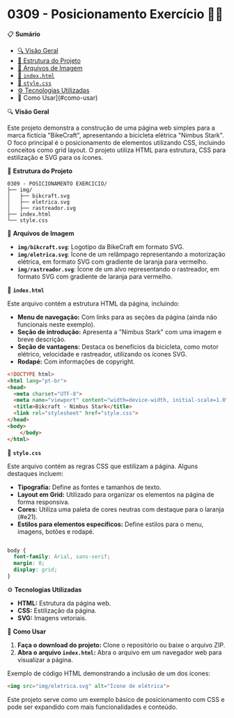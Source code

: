 # 0309 - Posicionamento Exercício 🚴‍♀️

📋 **Sumário**

* [🔍 Visão Geral](#visão-geral)
* [📂 Estrutura do Projeto](#estrutura-do-projeto)
* [🎨 Arquivos de Imagem](#arquivos-de-imagem)
* [📄 `index.html`](#indexhtml)
* [💅 `style.css`](#stylecss)
* [⚙️ Tecnologias Utilizadas](#tecnologias-utilizadas)
* 🚀 Como Usar](#como-usar)


🔍 **Visão Geral**

Este projeto demonstra a construção de uma página web simples para a marca fictícia "BikeCraft", apresentando a bicicleta elétrica "Nimbus Stark".  O foco principal é o posicionamento de elementos utilizando CSS, incluindo conceitos como grid layout. O projeto utiliza HTML para estrutura, CSS para estilização e SVG para os ícones.

📂 **Estrutura do Projeto**

```
0309 - POSICIONAMENTO EXERCICIO/
├── img/
│   ├── bikcraft.svg
│   ├── eletrica.svg
│   ├── rastreador.svg
├── index.html
└── style.css
```

🎨 **Arquivos de Imagem**

* **`img/bikcraft.svg`**: Logotipo da BikeCraft em formato SVG.
* **`img/eletrica.svg`**: Ícone de um relâmpago representando a motorização elétrica, em formato SVG com gradiente de laranja para vermelho.
* **`img/rastreador.svg`**: Ícone de um alvo representando o rastreador, em formato SVG com gradiente de laranja para vermelho.

📄 **`index.html`**

Este arquivo contém a estrutura HTML da página, incluindo:

* **Menu de navegação:** Com links para as seções da página (ainda não funcionais neste exemplo).
* **Seção de introdução:** Apresenta a "Nimbus Stark" com uma imagem e breve descrição.
* **Seção de vantagens:** Destaca os benefícios da bicicleta, como motor elétrico, velocidade e rastreador, utilizando os ícones SVG.
* **Rodapé:** Com informações de copyright.

```html
<!DOCTYPE html>
<html lang="pt-br">
<head>
  <meta charset="UTF-8">
  <meta name="viewport" content="width=device-width, initial-scale=1.0">
  <title>Bikcraft - Nimbus Stark</title>
  <link rel="stylesheet" href="style.css">
</head>
<body>
    </body>
</html>
```

💅 **`style.css`**

Este arquivo contém as regras CSS que estilizam a página. Alguns destaques incluem:

* **Tipografia:** Define as fontes e tamanhos de texto.
* **Layout em Grid:**  Utilizado para organizar os elementos na página de forma responsiva.
* **Cores:** Utiliza uma paleta de cores neutras com destaque para o laranja (#e21).
* **Estilos para elementos específicos:** Define estilos para o menu, imagens, botões e rodapé.

```css

body {
  font-family: Arial, sans-serif;
  margin: 0;
  display: grid;
}
```

⚙️ **Tecnologias Utilizadas**

* **HTML:**  Estrutura da página web.
* **CSS:**  Estilização da página.
* **SVG:**  Imagens vetoriais.


🚀 **Como Usar**

1. **Faça o download do projeto:** Clone o repositório ou baixe o arquivo ZIP.
2. **Abra o arquivo `index.html`:**  Abra o arquivo em um navegador web para visualizar a página.

Exemplo de código HTML demonstrando a inclusão de um dos ícones:

```html
<img src="img/eletrica.svg" alt="Ícone de elétrica">
```


Este projeto serve como um exemplo básico de posicionamento com CSS e pode ser expandido com mais funcionalidades e conteúdo.